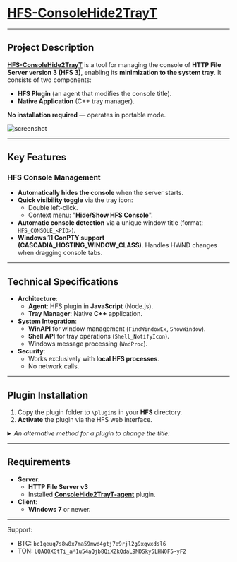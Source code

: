 # [HFS-ConsoleHide2TrayT](../../releases/)

---

## Project Description

**[HFS-ConsoleHide2TrayT](../../releases/)** is a tool for managing the console of **HTTP File Server version 3 (HFS 3)**, enabling its **minimization to the system tray**. It consists of two components:
  - **HFS Plugin** (an agent that modifies the console title).
  - **Native Application** (C++ tray manager).

**No installation required** — operates in portable mode.

![screenshot](../../blob/main/screenshots/screenshot1.jpg)

---

## Key Features

### HFS Console Management
* **Automatically hides the console** when the server starts.
* **Quick visibility toggle** via the tray icon:
  * Double left-click.
  * Context menu: "**Hide/Show HFS Console**".
* **Automatic console detection** via a unique window title (format: `HFS_CONSOLE_<PID>`).
* **Windows 11 ConPTY support (CASCADIA_HOSTING_WINDOW_CLASS)**. Handles HWND changes when dragging console tabs.

---

## Technical Specifications

* **Architecture**:
  - **Agent**: HFS plugin in **JavaScript** (Node.js).
  - **Tray Manager**: Native **C++** application.
* **System Integration**:
  - **WinAPI** for window management (`FindWindowEx`, `ShowWindow`).
  - **Shell API** for tray operations (`Shell_NotifyIcon`).
  - Windows message processing (`WndProc`).
* **Security**:
  - Works exclusively with **local HFS processes**.
  - No network calls.

---

## Plugin Installation
1. Copy the plugin folder to `\plugins` in your **HFS** directory.
2. **Activate** the plugin via the HFS web interface.

<details>
  <summary><i>An alternative method for a plugin to change the title:</i></summary>

```
    const uniqueTitle = `HFS_CONSOLE_${process.pid}`;
    log(`Setting console title: ${uniqueTitle}`);
    
    try {
        if (process.stdout.isTTY) {
            process.stdout.write(`\x1b]0;${uniqueTitle}\x07`);
            log("Used escape sequence to set title");
        } 
        else {
            child_process.execSync(`title ${uniqueTitle}`, {stdio: 'ignore'});
            log("Used title command to set title");
        }
    } catch (e) {
        log(`Error setting console title: ${e.message}`);
    }
```

</details>

---

## Requirements

* **Server**:
  - **HTTP File Server v3**
  - Installed **[ConsoleHide2TrayT-agent](../../releases/)** plugin.
* **Client**:
  - **Windows 7** or newer.

---
Support:
* BTC: `bc1qeuq7s8w0x7ma59mwd4gtj7e9rjl2g9xqvxdsl6`
* TON: `UQAOQXGtTi_aM1u54aQjb8QiXZkQdaL9MDSky5LHN0F5-yF2`
